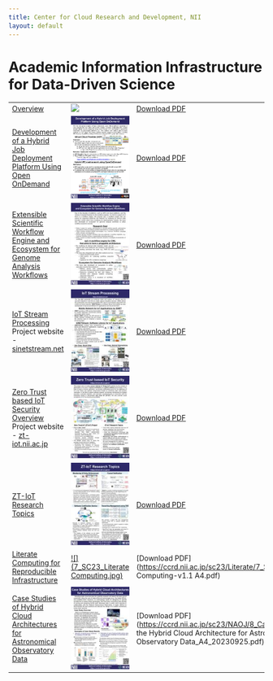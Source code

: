 ```yaml
---
title: Center for Cloud Research and Development, NII
layout: default
---
```

# Academic Information Infrastructure for Data-Driven Science

|   |   |   |
|---|---|---|
[Overview](https://ccrd.nii.ac.jp/sc24/1_Overview/1_Overview.htm)|[![](1_SC4_Overview_r1.jpg)](https://ccrd.nii.ac.jp/sc24/1_Overview/1_Overview.htm)|[Download PDF](https://ccrd.nii.ac.jp/sc24/1_Overview/1_Overview_A4.pdf)|
[Development of a Hybrid Job Deployment Platform Using Open OnDemand](https://ccrd.nii.ac.jp/sc24/2_VCP/2_VCP.htm)|[![](2_SC24_VCP-r7.jpg)](https://ccrd.nii.ac.jp/sc24/2_VCP/2_VCP.htm)|[Download PDF](https://ccrd.nii.ac.jp/sc24/2_VCP/2_VCP_A4.pdf)|
[Extensible Scientific Workflow Engine and Ecosystem for Genome Analysis Workflows](https://ccrd.nii.ac.jp/sc23/EP3/3_ep3.htm)|[![](3_SC23_ep3-a4.jpg)](https://ccrd.nii.ac.jp/sc23/EP3/3_ep3.htm)|[Download PDF](https://ccrd.nii.ac.jp/sc23/EP3/3_SC23_ep3-a4.pdf)|
[IoT Stream Processing](https://ccrd.nii.ac.jp/sc23/SINETStream/4_SINETStream.htm)<br>Project website - [sinetstream.net](https://www.sinetstream.net/index.en.html)|[![](4_SC23_SINETStream-A4.jpg)](https://ccrd.nii.ac.jp/sc23/SINETStream/4_SINETStream.htm)|[Download PDF](https://ccrd.nii.ac.jp/sc23/SINETStream/4_SC23_SINETStream-A4.pdf)|
[Zero Trust based IoT Security Overview](https://ccrd.nii.ac.jp/sc23/ZTIoT1/5_ZTIoT1.htm)<br>Project website - [zt-iot.nii.ac.jp](https://zt-iot.nii.ac.jp/)|[![](5_SC23_panel_zt-iot_overview.jpg)](https://ccrd.nii.ac.jp/sc23/ZTIoT1/5_ZTIoT1.htm)|[Download PDF](https://ccrd.nii.ac.jp/sc23/ZTIoT1/5_SC23_panel_zt-iot_overview_0929.pdf)|
[ZT-IoT Research Topics](https://ccrd.nii.ac.jp/sc23/ZTIoT2/6_ZTIoT2.htm)|[![](6_SC23_panel_zt-iot_topics.jpg)](https://ccrd.nii.ac.jp/sc23/ZTIoT2/6_ZTIoT2.htm)|[Download PDF](https://ccrd.nii.ac.jp/sc23/ZTIoT2/6_SC23_panel_zt-iot_topics_0906.pdf)|
[Literate Computing for Reproducible Infrastructure](https://ccrd.nii.ac.jp/sc23/Literate/7_Literate.htm)|[![](7_SC23_Literate Computing.jpg)](https://ccrd.nii.ac.jp/sc23/Literate/7_Literate.htm)|[Download PDF](https://ccrd.nii.ac.jp/sc23/Literate/7_SC23_Literate Computing-v1.1 A4.pdf)|
[Case Studies of Hybrid Cloud Architectures for Astronomical Observatory Data](https://ccrd.nii.ac.jp/sc23/NAOJ/8_PoC.htm)|[![](8_PoC.jpg)](https://ccrd.nii.ac.jp/sc23/NAOJ/8_PoC.htm)|[Download PDF](https://ccrd.nii.ac.jp/sc23/NAOJ/8_Case Studies of the Hybrid Cloud Architecture for Astronomical Observatory Data_A4_20230925.pdf)|
